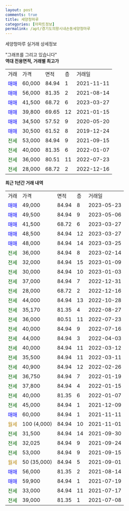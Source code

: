 ```yaml
---
layout: post
comments: true
title: 세양청마루
categories: [아파트정보]
permalink: /apt/경기도의왕시내손동세양청마루
---
```


세양청마루 실거래 상세정보

<script type="text/javascript">
  google.charts.load('current', {'packages':['line', 'corechart']});
  google.charts.setOnLoadCallback(drawChart);

  function drawChart() {
    var data = new google.visualization.DataTable();
    data.addColumn('date', '거래일');
    data.addColumn('number', "매매");
    data.addColumn('number', "전세");
    data.addColumn('number', "전매");

    data.addRows([[new Date(Date.parse("2023-05-23")), 49000, null, null], [new Date(Date.parse("2023-05-06")), 49500, null, null], [new Date(Date.parse("2023-03-27")), 41500, null, null], [new Date(Date.parse("2023-03-27")), 48500, null, null], [new Date(Date.parse("2023-03-25")), 48000, null, null], [new Date(Date.parse("2023-02-14")), null, 36000, null], [new Date(Date.parse("2023-01-09")), null, 32000, null], [new Date(Date.parse("2023-01-03")), null, 30000, null], [new Date(Date.parse("2022-12-31")), null, 37000, null], [new Date(Date.parse("2022-12-16")), null, 28000, null], [new Date(Date.parse("2022-10-28")), null, 44000, null], [new Date(Date.parse("2022-08-27")), null, 35170, null], [new Date(Date.parse("2022-07-23")), null, 36000, null], [new Date(Date.parse("2022-07-16")), null, 40000, null], [new Date(Date.parse("2022-04-03")), null, 44000, null], [new Date(Date.parse("2022-03-12")), null, 40000, null], [new Date(Date.parse("2022-03-11")), null, 35500, null], [new Date(Date.parse("2022-02-26")), null, 40900, null], [new Date(Date.parse("2022-01-19")), null, 36750, null], [new Date(Date.parse("2022-01-15")), null, 37800, null], [new Date(Date.parse("2022-01-07")), null, 40000, null], [new Date(Date.parse("2021-12-09")), null, 45000, null], [new Date(Date.parse("2021-11-11")), 60000, null, null], [new Date(Date.parse("2021-11-01")), null, null, null], [new Date(Date.parse("2021-09-30")), null, 31500, null], [new Date(Date.parse("2021-09-24")), null, 32025, null], [new Date(Date.parse("2021-09-15")), null, 53000, null], [new Date(Date.parse("2021-09-01")), null, null, null], [new Date(Date.parse("2021-08-14")), 56000, null, null], [new Date(Date.parse("2021-07-19")), 59900, null, null], [new Date(Date.parse("2021-07-17")), null, 33000, null], [new Date(Date.parse("2021-07-08")), null, 39000, null]]);

    var options = {
      hAxis: {
        format: 'yyyy/MM/dd'
      },    
      lineWidth: 0,
      pointsVisible: true,    
      title: '최근 1년간 유형별 실거래가 분포',
      legend: { position: 'bottom' }
    };

    var formatter = new google.visualization.NumberFormat({pattern:'###,###'} );
    formatter.format(data, 1);
    formatter.format(data, 2);
    
    setTimeout(function() {
        var chart = new google.visualization.LineChart(document.getElementById('columnchart_material'));
        chart.draw(data, (options));
        document.getElementById('loading').style.display = 'none';
    }, 200);
  }
</script>


<div id="loading" style="z-index:20; display: block; margin-left: 0px">"그래프를 그리고 있습니다"</div>
<div id="columnchart_material" style="width: 95%; margin-left: 0px; display: block"></div>
<!-- contents start -->
<b>역대 전용면적, 거래별 최고가</b>
<table class="sortable">
    <tr>
      <td>거래</td>
      <td>가격</td>
      <td>면적</td>
      <td>층</td>
      <td>거래일</td>
    </tr>
        <tr>
          <td><a style="color: blue">매매</a></td>
          <td>60,000</td>
          <td>84.94</td>
          <td>1</td>
          <td>2021-11-11</td>
        </tr>            <tr>
          <td><a style="color: blue">매매</a></td>
          <td>56,000</td>
          <td>81.35</td>
          <td>2</td>
          <td>2021-08-14</td>
        </tr>            <tr>
          <td><a style="color: blue">매매</a></td>
          <td>41,500</td>
          <td>68.72</td>
          <td>6</td>
          <td>2023-03-27</td>
        </tr>            <tr>
          <td><a style="color: blue">매매</a></td>
          <td>39,800</td>
          <td>69.65</td>
          <td>12</td>
          <td>2021-01-15</td>
        </tr>            <tr>
          <td><a style="color: blue">매매</a></td>
          <td>34,500</td>
          <td>57.52</td>
          <td>9</td>
          <td>2020-05-20</td>
        </tr>            <tr>
          <td><a style="color: blue">매매</a></td>
          <td>30,500</td>
          <td>61.52</td>
          <td>8</td>
          <td>2019-12-24</td>
        </tr>        
        <tr>
              <td><a style="color: darkgreen">전세</a></td>
              <td>53,000</td>
              <td>84.94</td>
              <td>9</td>
              <td>2021-09-15</td>
            </tr>            <tr>
              <td><a style="color: darkgreen">전세</a></td>
              <td>40,000</td>
              <td>81.35</td>
              <td>6</td>
              <td>2022-01-07</td>
            </tr>            <tr>
              <td><a style="color: darkgreen">전세</a></td>
              <td>36,000</td>
              <td>80.51</td>
              <td>11</td>
              <td>2022-07-23</td>
            </tr>            <tr>
              <td><a style="color: darkgreen">전세</a></td>
              <td>28,000</td>
              <td>68.72</td>
              <td>2</td>
              <td>2022-12-16</td>
            </tr>        
    
</table>

<b>최근 1년간 거래 내역</b>

<table class="sortable">
    <tr>
      <td>거래</td>
      <td>가격</td>
      <td>면적</td>
      <td>층</td>
      <td>거래일</td>
    </tr>
    <tr>
      <td><a style="color: blue">매매</a></td>
      <td>49,000</td>
      <td>84.94</td>
      <td>8</td>
      <td>2023-05-23</td>
    </tr>          <tr>
      <td><a style="color: blue">매매</a></td>
      <td>49,500</td>
      <td>84.94</td>
      <td>9</td>
      <td>2023-05-06</td>
    </tr>          <tr>
      <td><a style="color: blue">매매</a></td>
      <td>41,500</td>
      <td>68.72</td>
      <td>6</td>
      <td>2023-03-27</td>
    </tr>          <tr>
      <td><a style="color: blue">매매</a></td>
      <td>48,500</td>
      <td>84.94</td>
      <td>12</td>
      <td>2023-03-27</td>
    </tr>          <tr>
      <td><a style="color: blue">매매</a></td>
      <td>48,000</td>
      <td>84.94</td>
      <td>14</td>
      <td>2023-03-25</td>
    </tr>          <tr>
      <td><a style="color: darkgreen">전세</a></td>
      <td>36,000</td>
      <td>84.94</td>
      <td>8</td>
      <td>2023-02-14</td>
    </tr>          <tr>
      <td><a style="color: darkgreen">전세</a></td>
      <td>32,000</td>
      <td>84.94</td>
      <td>15</td>
      <td>2023-01-09</td>
    </tr>          <tr>
      <td><a style="color: darkgreen">전세</a></td>
      <td>30,000</td>
      <td>84.94</td>
      <td>10</td>
      <td>2023-01-03</td>
    </tr>          <tr>
      <td><a style="color: darkgreen">전세</a></td>
      <td>37,000</td>
      <td>84.94</td>
      <td>7</td>
      <td>2022-12-31</td>
    </tr>          <tr>
      <td><a style="color: darkgreen">전세</a></td>
      <td>28,000</td>
      <td>68.72</td>
      <td>2</td>
      <td>2022-12-16</td>
    </tr>          <tr>
      <td><a style="color: darkgreen">전세</a></td>
      <td>44,000</td>
      <td>84.94</td>
      <td>13</td>
      <td>2022-10-28</td>
    </tr>          <tr>
      <td><a style="color: darkgreen">전세</a></td>
      <td>35,170</td>
      <td>81.35</td>
      <td>4</td>
      <td>2022-08-27</td>
    </tr>          <tr>
      <td><a style="color: darkgreen">전세</a></td>
      <td>36,000</td>
      <td>80.51</td>
      <td>11</td>
      <td>2022-07-23</td>
    </tr>          <tr>
      <td><a style="color: darkgreen">전세</a></td>
      <td>40,000</td>
      <td>84.94</td>
      <td>9</td>
      <td>2022-07-16</td>
    </tr>          <tr>
      <td><a style="color: darkgreen">전세</a></td>
      <td>44,000</td>
      <td>84.94</td>
      <td>3</td>
      <td>2022-04-03</td>
    </tr>          <tr>
      <td><a style="color: darkgreen">전세</a></td>
      <td>40,000</td>
      <td>84.94</td>
      <td>11</td>
      <td>2022-03-12</td>
    </tr>          <tr>
      <td><a style="color: darkgreen">전세</a></td>
      <td>35,500</td>
      <td>84.94</td>
      <td>11</td>
      <td>2022-03-11</td>
    </tr>          <tr>
      <td><a style="color: darkgreen">전세</a></td>
      <td>40,900</td>
      <td>84.94</td>
      <td>12</td>
      <td>2022-02-26</td>
    </tr>          <tr>
      <td><a style="color: darkgreen">전세</a></td>
      <td>36,750</td>
      <td>84.94</td>
      <td>7</td>
      <td>2022-01-19</td>
    </tr>          <tr>
      <td><a style="color: darkgreen">전세</a></td>
      <td>37,800</td>
      <td>84.94</td>
      <td>4</td>
      <td>2022-01-15</td>
    </tr>          <tr>
      <td><a style="color: darkgreen">전세</a></td>
      <td>40,000</td>
      <td>81.35</td>
      <td>6</td>
      <td>2022-01-07</td>
    </tr>          <tr>
      <td><a style="color: darkgreen">전세</a></td>
      <td>45,000</td>
      <td>84.94</td>
      <td>1</td>
      <td>2021-12-09</td>
    </tr>          <tr>
      <td><a style="color: blue">매매</a></td>
      <td>60,000</td>
      <td>84.94</td>
      <td>1</td>
      <td>2021-11-11</td>
    </tr>          <tr>
      <td><a style="color: darkgoldenrod">월세</a></td>
      <td>100 (4,000)</td>
      <td>84.94</td>
      <td>10</td>
      <td>2021-11-01</td>
    </tr>          <tr>
      <td><a style="color: darkgreen">전세</a></td>
      <td>31,500</td>
      <td>84.94</td>
      <td>14</td>
      <td>2021-09-30</td>
    </tr>          <tr>
      <td><a style="color: darkgreen">전세</a></td>
      <td>32,025</td>
      <td>84.94</td>
      <td>9</td>
      <td>2021-09-24</td>
    </tr>          <tr>
      <td><a style="color: darkgreen">전세</a></td>
      <td>53,000</td>
      <td>84.94</td>
      <td>9</td>
      <td>2021-09-15</td>
    </tr>          <tr>
      <td><a style="color: darkgoldenrod">월세</a></td>
      <td>50 (35,000)</td>
      <td>84.94</td>
      <td>5</td>
      <td>2021-09-01</td>
    </tr>          <tr>
      <td><a style="color: blue">매매</a></td>
      <td>56,000</td>
      <td>81.35</td>
      <td>2</td>
      <td>2021-08-14</td>
    </tr>          <tr>
      <td><a style="color: blue">매매</a></td>
      <td>59,900</td>
      <td>84.94</td>
      <td>1</td>
      <td>2021-07-19</td>
    </tr>          <tr>
      <td><a style="color: darkgreen">전세</a></td>
      <td>33,000</td>
      <td>84.94</td>
      <td>11</td>
      <td>2021-07-17</td>
    </tr>          <tr>
      <td><a style="color: darkgreen">전세</a></td>
      <td>39,000</td>
      <td>81.35</td>
      <td>1</td>
      <td>2021-07-08</td>
    </tr>      </table>
<!-- contents end -->    


